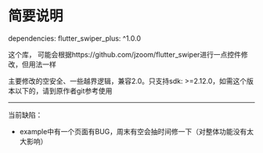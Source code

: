 # 简要说明

dependencies:
  flutter_swiper_plus: ^1.0.0

这个库，
可能会根据https://github.com/jzoom/flutter_swiper进行一点控件修改，但用法一样

主要修改的空安全、一些越界逻辑，兼容2.0。只支持sdk: >=2.12.0，如需这个版本以下的，请到原作者git参考使用

---

当前缺陷：  
- example中有一个页面有BUG，周末有空会抽时间修一下（对整体功能没有太大影响）
